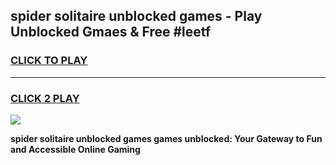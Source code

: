 
## spider solitaire unblocked games - Play Unblocked Gmaes & Free #leetf
<h3>
<a href="https://news.freeplayer.one?title=spider_solitaire_unblocked_games&ref=03M">CLICK TO PLAY</a></h3>
<hr>

<h3>
<a href="https://news.freeplayer.one?title=spider_solitaire_unblocked_games&ref=03M">CLICK 2 PLAY</a>
  
</h3>

<a href="https://news.freeplayer.one?title=spider_solitaire_unblocked_games&ref=03M"><img src="https://clearcache.store/games.png"></a>


**spider solitaire unblocked games games unblocked: Your Gateway to Fun and Accessible Online Gaming**
